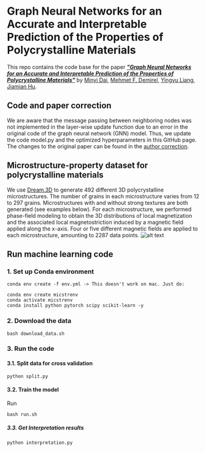 # Graph Neural Networks for an Accurate and Interpretable Prediction of the Properties of Polycrystalline Materials 

This repo contains the code base for the paper [***"Graph Neural Networks for an Accurate
and Interpretable Prediction of the Properties of Polycrystalline Materials"***](https://www.nature.com/articles/s41524-021-00574-w)
by [Minyi Dai](https://www.linkedin.com/in/minyi-dai-7bb82b197/), 
[Mehmet F. Demirel](http://cs.wisc.edu/~demirel), 
[Yingyu Liang](http://cs.wisc.edu/~yliang), 
[Jiamian Hu](https://mesomod.weebly.com/people.html).

## Code and paper correction
We are aware that the message passing between neighboring nodes was not implemented in the layer-wise update function due to an error in the original code of the graph neural network (GNN) model. Thus, we update the code model.py and the optimized hyperparameters in this GitHub page. The changes to the original paper can be found in the [author correction](https://www.nature.com/articles/s41524-022-00804-9).

## Microstructure-property dataset for polycrystalline materials
We use [Dream.3D](http://dream3d.bluequartz.net/) 
to generate 492 different 3D polycrystalline microstructures. 
The number of grains in each microstructure varies from 12 to 297 grains. 
Microstructures with and without strong textures are both generated (see examples below). 
For each microstructure, we performed phase-field modeling
to obtain the 3D distributions of local magnetization and the associated
local magnetostriction induced by a magnetic field applied along the x-axis.
Four or five different magnetic fields are applied to each microstructure,
amounting to 2287 data points.
![alt text](https://github.com/mehmetfdemirel/microstructure/blob/master/img/microstructure.png)

## Run machine learning code

### 1. Set up Conda environment
```
conda env create -f env.yml -> This doesn't work on mac. Just do:

conda env create micstrenv
conda activate micstrenv
conda install python pytorch scipy scikit-learn -y
```

### 2. Download the data

```
bash download_data.sh
```

### 3. Run the code

#### 3.1. Split data for cross validation
```
python split.py
```

#### 3.2. Train the model
Run  
```
bash run.sh
```
##### 3.3. Get Interpretation results
```
python interpretation.py
```




